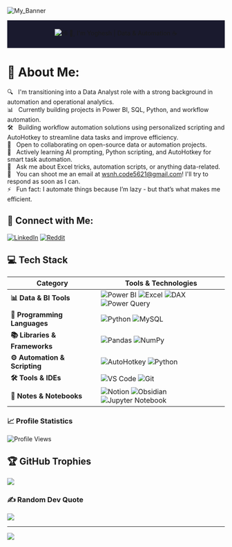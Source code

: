 <!--  ![My_Banner](https://user-images.githubusercontent.com/74038190/225813708-98b745f2-7d22-48cf-9150-083f1b00d6c9.gif) -->

![My_Banner](https://github.com/wsnh2022/My_Project_PNG/blob/24de9b796a68dd615ebe5a394a1accd0947cf0d4/14.png)

<!-- Typing Intro -->
<div align="center" style="background-color:#1a1a2e; padding: 20px;">
  <img src="https://readme-typing-svg.herokuapp.com?font=Ubuntu&weight=700&size=40&pause=1000&color=E6F7E0&background=1a1a2e00&center=true&width=500&height=75&lines=Hi+%F0%9F%91%8B%2C+I'm+Yoghesh;Data+%26+Automation+%E2%98%95" alt="Hi 👋, I'm Yoghesh | Data & Automation ☕">
</div>

# 💫 About Me:
🔍 &nbsp; I'm transitioning into a Data Analyst role with a strong background in automation and operational analytics.\
📊 &nbsp; Currently building projects in Power BI, SQL, Python, and workflow automation.\
🛠️ &nbsp; Building workflow automation solutions using personalized scripting and AutoHotkey to streamline data tasks and improve efficiency.\
🤝 &nbsp; Open to collaborating on open-source data or automation projects.\
🧠 &nbsp; Actively learning AI prompting, Python scripting, and AutoHotkey for smart task automation.\
💬 &nbsp; Ask me about Excel tricks, automation scripts, or anything data-related.\
📨 &nbsp; You can shoot me an email at wsnh.code5621@gmail.com! I'll try to respond as soon as I can.\
⚡ &nbsp; Fun fact: I automate things because I’m lazy - but that’s what makes me efficient.

## 💼 Connect with Me:
[![LinkedIn](https://img.shields.io/static/v1.svg?label=LinkedIn&message=yoghesh&logo=linkedin&style=flat&color=0A66C2)](https://www.linkedin.com/in/yoghesh-39568639/)  [![Reddit](https://img.shields.io/badge/Reddit-%23FF4500.svg?logo=Reddit&logoColor=white)](https://www.reddit.com/u/Autonomo369/s/ajjubF4OmX)

## 💻 Tech Stack

| Category                 | Tools & Technologies |
|--------------------------|----------------------|
| **📊 Data & BI Tools**   | ![Power BI](https://img.shields.io/badge/Power%20BI-F2C811?style=plastic&logo=powerbi&logoColor=black) ![Excel](https://img.shields.io/badge/Excel-217346?style=plastic&logo=microsoft-excel&logoColor=white) ![DAX](https://img.shields.io/badge/DAX-0078D4?style=plastic&logo=microsoft&logoColor=white) ![Power Query](https://img.shields.io/badge/Power%20Query-742774?style=plastic&logo=microsoft&logoColor=white) |
| **🐍 Programming Languages** | ![Python](https://img.shields.io/badge/Python-3670A0?style=plastic&logo=python&logoColor=ffdd54) ![MySQL](https://img.shields.io/badge/MySQL-005C84?style=plastic&logo=mysql&logoColor=white) |
| **📚 Libraries & Frameworks** | ![Pandas](https://img.shields.io/badge/Pandas-150458?style=plastic&logo=pandas&logoColor=white) ![NumPy](https://img.shields.io/badge/NumPy-013243?style=plastic&logo=numpy&logoColor=white) |
| **⚙️ Automation & Scripting** | ![AutoHotkey](https://img.shields.io/badge/AutoHotkey-334455?style=plastic) ![Python](https://img.shields.io/badge/Python-3670A0?style=plastic&logo=python&logoColor=ffdd54) |
| **🛠️ Tools & IDEs**          | ![VS Code](https://img.shields.io/badge/VS%20Code-007ACC?style=plastic&logo=visual-studio-code&logoColor=white) ![Git](https://img.shields.io/badge/Git-F05032?style=plastic&logo=git&logoColor=white) |
| **📝 Notes & Notebooks** | ![Notion](https://img.shields.io/badge/Notion-000000?style=plastic&logo=notion&logoColor=white) ![Obsidian](https://img.shields.io/badge/Obsidian-483699?style=plastic&logo=obsidian&logoColor=white) ![Jupyter Notebook](https://img.shields.io/badge/Jupyter-F37626?style=plastic&logo=jupyter&logoColor=white) |



### 📈 Profile Statistics  
![Profile Views](https://komarev.com/ghpvc/?username=wsnh2022&label=Profile%20views&color=0e75b6&style=flat)

## 🏆 GitHub Trophies
![](https://github-profile-trophy.vercel.app/?username=Wsnh&theme=onedark&no-frame=true&no-bg=true&margin-w=4)

### ✍️ Random Dev Quote
![](https://quotes-github-readme.vercel.app/api?type=horizontal&theme=radical)

---
[![](https://visitcount.itsvg.in/api?id=Wsnh&icon=0&color=13)](https://visitcount.itsvg.in)

<!-- Proudly created with GPRM ( https://gprm.itsvg.in ) -->

<!-- NOT GOOD ENOUGH

# 💻 Tech Stack:
![Python](https://img.shields.io/badge/python-3670A0?style=plastic&logo=python&logoColor=ffdd54)&nbsp;
![PythonAnywhere](https://img.shields.io/badge/pythonanywhere-%232F9FD7.svg?style=plastic&logo=pythonanywhere&logoColor=151515)&nbsp;
![MySQL](https://img.shields.io/badge/MySQL-005C84?style=plastic&logo=mysql&logoColor=white)&nbsp;
![Power BI](https://img.shields.io/badge/Power%20BI-F2C811?style=plastic&logo=powerbi&logoColor=black)&nbsp;
![Microsoft Excel](https://img.shields.io/badge/Excel-217346?style=plastic&logo=microsoft-excel&logoColor=white)&nbsp;
![Pandas](https://img.shields.io/badge/pandas-150458?style=plastic&logo=pandas&logoColor=white)&nbsp;
![AutoHotkey](https://img.shields.io/badge/AutoHotkey-334455?style=plastic)&nbsp;
![Visual Studio Code](https://img.shields.io/badge/VS%20Code-007ACC?style=plastic&logo=visual-studio-code&logoColor=white)&nbsp;
![Git](https://img.shields.io/badge/Git-F05032?style=plastic&logo=git&logoColor=white)

# 📊 GitHub Stats:
![](https://github-readme-stats.vercel.app/api?username=Wsnh&theme=github_dark&hide_border=false&include_all_commits=false&count_private=false)<br/>
![](https://github-readme-streak-stats.herokuapp.com/?user=Wsnh&theme=github_dark&hide_border=false)<br/>
![](https://github-readme-stats.vercel.app/api/top-langs/?username=Wsnh&theme=github_dark&hide_border=false&include_all_commits=false&count_private=false&layout=compact)
-->
